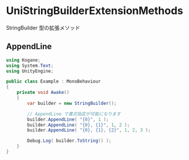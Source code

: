 # UniStringBuilderExtensionMethods

StringBuilder 型の拡張メソッド

## AppendLine

```cs
using Kogane;
using System.Text;
using UnityEngine;

public class Example : MonoBehaviour
{
    private void Awake()
    {
        var builder = new StringBuilder();

        // AppendLine で書式指定が可能になります
        builder.AppendLine( "{0}", 1 );
        builder.AppendLine( "{0}, {1}", 1, 2 );
        builder.AppendLine( "{0}, {1}, {2}", 1, 2, 3 );

        Debug.Log( builder.ToString() );
    }
}
```
